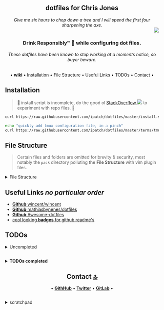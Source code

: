 <h2 align="center">dotfiles for Chris Jones</h2>

<div align="center">
<em>Give me six hours to chop down a tree and I will spend the first four sharpening the axe.</em>
</div>

<img align="right" src="https://raw.githubusercontent.com/wiki/ipatch/dotfiles/lib/abe.circle.png">

<br>

<h3 align="center">Drink Responsibly™ 🥃 while configuring dot files.</h3>

<h6 align="center"><em>These dotfiles have been known to stop working at a moments notice, so buyer beware.</em></h6>

<div align="center">

<a id="contents"></a>

• [**wiki**](https://github.com/ipatch/dotfiles/wiki) • [Installation](#installation) • [File Structure](#file-structure) • [Useful Links](#useful-links) • [TODOs](#todos) • [Contact](#contact) •

</div>

<!-- first day of spring, march 20, 2021 -->

## Installation

<a id="installation"></a>

<!-- github flavored markdown presently doesnot support `target="_blank"` -->

<blockquote>
👷 install script is incomplete, do the good ol <a href="https://i.imgur.com/QZj4hxp.jpg" target="_blank" "rel="noopener noreferrer">StackOverflow <img src="https://raw.githubusercontent.com/wiki/ipatch/dotfiles/lib/nearr.svg"></a> to experiment with repo files. 🚧
</blockquote>

```sh
curl https://raw.githubusercontent.com/ipatch/dotfiles/master/install.sh | /bin/sh

echo "quickly add tmux configuration file, in a pinch"
curl https://raw.githubusercontent.com/ipatch/dotfiles/master/terms/tmux/tmux.conf > ~/.tmux.conf
```


## File Structure

<a id="file-structure"></a>

> Certain files and folders are omitted for brevity & security, most notably the `pack` directory polluting the **File Structure** with vim plugin files.

<details>
<summary>File Structure</summary>
<pre>
.
├── .git-crypt/
│   ├── .gitattributes
│   └── keys/
│       └── default/
│           └── 0/
├── .gitattributes
├── .github/
│   ├── CONTRIBUTING.md
│   ├── ISSUE_TEMPLATE.md
│   └── PULL_REQUEST_TEMPLATE.md
├── .gitignore
├── .gitmodules
├── .wiki/
│   ├── .gitignore
│   ├── Home.md
│   ├── _Footer.md
│   ├── _Sidebar.md
│   ├── bind9-Notes.md
│   ├── creating-a-custom-motd-on-Debian-Jessie.md
│   ├── email-client-Notes.md
│   ├── email-server-setup-Notes.md
│   ├── emoji-side-quest.md
│   ├── fish-shell-Notes.md
│   ├── git-Notes.md
│   ├── git-it-got-it-good.md
│   ├── graphics-and-image-processing.md
│   ├── gui-text-editor-Notes.md
│   ├── homebrew-and-linuxbrew-formula-Notes.md
│   ├── lib/
│   │   ├── Neovim-2018-april-late.png
│   │   ├── Neovim-2018-april.png
│   │   ├── abe.circle.png
│   │   ├── abe.png
│   │   ├── abe.tmp.png
│   │   ├── abe.tmp.xcf
│   │   ├── custom-motd.png
│   │   ├── fish-tab-completions.png
│   │   ├── macos-opengl-support.png
│   │   ├── merica.gif
│   │   ├── restore-app-windows.png
│   │   ├── vim-2017.png
│   │   └── windows-10-boot-time.png
│   ├── linux-macos-administration-Notes.md
│   ├── linux-macos-troubleshooting-Notes.md
│   ├── macbookpro-late-2013-Notes.md
│   ├── radare-Notes.md
│   ├── raspberry-pi-Notes.md
│   ├── tags
│   ├── terminal-emulators.md
│   ├── tmux-Notes.md
│   ├── vim-neovim-Notes.md
│   ├── web-browser-Notes.md
│   ├── weechat-Notes.md
│   ├── windows-Notes.md
│   └── working-with-video.md
├── LICENSE
├── README.md
├── asdf/
│   ├── .default-gems
│   ├── .default-npm-packages
│   ├── .tool-versions.nathan.capin
│   ├── .tool-versions.nathan.root
│   ├── README.md
│   └── tool-versions.rogue.capin
├── config/
│   ├── README.md
│   ├── alacritty/
│   │   └── alacritty.yml
│   ├── asciinema/
│   │   ├── config
│   │   ├── install-id
│   │   └── install-id.shu
│   ├── atom/
│   │   └── packages.list
│   ├── base16-shell -> /opt/code/github/PUBLIC/base16-shell/
│   ├── bash/
│   │   ├── .gitkeep
│   │   ├── bash_completion/
│   │   │   └── alacritty-completions.bash
│   │   ├── bash_profile
│   │   ├── bashrc
│   │   └── functions/
│   │       ├── .fzf.bash
│   │       ├── .gitkeep
│   │       ├── README.md
│   │       ├── debug.bash*
│   │       ├── foobar.bash
│   │       └── print_256_colors.bash*
│   ├── bitbar/
│   │   ├── cpu-temperature.5s.sh*
│   │   ├── fan-speed.5s.sh*
│   │   └── spotify.10s.sh*
│   ├── brew/
│   │   ├── Debian/
│   │   │   └── stretch/
│   │   │       ├── .gitkeep
│   │   │       ├── Brewfile
│   │   │       ├── dir_colors -> /opt/Code/dotfiles/config/brew/macOS/10.13/gnu-coreutils/dir_colors
│   │   │       └── nathan.stretch.package-list.txt -> /opt/Code/dotfiles/jobs/Linux/Debian/etc/apt/nathan.stretch.package-list.txt
│   │   ├── grc/
│   │   │   └── grc.conf
│   │   └── macOS/
│   │       ├── 10.12 -> Sierra//
│   │       ├── 10.13 -> High\ Sierra//
│   │       ├── High\ Sierra/
│   │       │   ├── Brewfile
│   │       │   ├── Library -> /opt/Code/dotfiles/config/brew/macOS/Sierra/Library/
│   │       │   ├── config/
│   │       │   │   └── karabiner -> /opt/Code/dotfiles/config/karabiner/
│   │       │   ├── etc -> /opt/Code/dotfiles/config/brew/macOS/Sierra/etc/
│   │       │   └── gnu-coreutils/
│   │       │       └── dir_colors
│   │       └── Sierra/
│   │           ├── Brewfile
│   │           ├── Library/
│   │           │   ├── LaunchAgents/
│   │           │   │   └── com.chrisrjones.ssh-agent.plist
│   │           │   └── LaunchDaemons/
│   │           │       └── com.chrisrjones.sshd.plist
│   │           └── etc/
│   │               └── ssh/
│   │                   ├── ssh_config
│   │                   └── sshd_config
│   ├── code -> vscode/
│   ├── firefox/
│   │   └── chrome/
│   │       └── userChrome.css
│   ├── fish/
│   │   ├── abbreviations.fish
│   │   ├── aliases.fish
│   │   ├── completions/
│   │   │   ├── alacritty.fish
│   │   │   ├── asdf.fish
│   │   │   ├── docker.fish
│   │   │   └── rustup.fish
│   │   ├── conf.d/
│   │   │   ├── 001_load_paths.fish
│   │   │   ├── 002_load_ls_colors.fish
│   │   │   ├── 005_omf.fish
│   │   │   ├── 007_load_pyen.fish
│   │   │   └── 008_load_gpg-agent.fish
│   │   ├── config.fish
│   │   ├── config.fish.bkup
│   │   ├── fish_universal_variables
│   │   ├── frameworks/
│   │   │   └── omf/
│   │   │       ├── bundle
│   │   │       ├── channel
│   │   │       ├── theme
│   │   │       └── themes/
│   │   │           └── theme-neolambda/
│   │   │               ├── LICENSE
│   │   │               ├── README.md
│   │   │               ├── fish_prompt.fish
│   │   │               ├── fish_right_prompt.fish
│   │   │               └── lib/
│   │   │                   ├── fish-shell-lambda-theme.png
│   │   │                   ├── virtualenv-double-prompt.png
│   │   │                   └── virtualenv.png
│   │   ├── functions/
│   │   │   ├── bases.fish
│   │   │   ├── brew_find_pkg.fish
│   │   │   ├── color.fish
│   │   │   ├── dbus_launch.fish
│   │   │   ├── editfish.fish
│   │   │   ├── emoji.fish
│   │   │   ├── erl_cmd_his.fish
│   │   │   ├── fish_prompt.fish -> /Users/capin/.local/share/omf/themes/neolambda/fish_prompt.fish
│   │   │   ├── fish_term_wrap.fish
│   │   │   ├── fish_title.fish
│   │   │   ├── fish_user_key_bindings.fish
│   │   │   ├── foobar.fish
│   │   │   ├── fundle.fish
│   │   │   ├── fzf_key_bindings.fish -> /usr/local/opt/fzf/shell/key-bindings.fish
│   │   │   ├── git_submodule_add_commit.fish
│   │   │   ├── gittree.fish
│   │   │   ├── h.fish
│   │   │   ├── key-bindings.fish -> /usr/local/opt/fzf/shell/key-bindings.fish
│   │   │   ├── ln_asdf_man_pages.fish
│   │   │   ├── ln_dotfiles.fish
│   │   │   ├── mac_lsusers.fish
│   │   │   ├── mac_toggle_hidden_files.fish
│   │   │   ├── mac_useradd.fish
│   │   │   ├── manpdf.fish
│   │   │   ├── mk_asdf_bins.fish
│   │   │   ├── mkcd.fish
│   │   │   ├── path_add.fish
│   │   │   ├── path_pretty.fish
│   │   │   ├── path_remove.fish
│   │   │   ├── perl_print_emoji.fish
│   │   │   ├── print_cpu_code_name.fish
│   │   │   ├── print_fish.fish
│   │   │   ├── print_wan_ip.fish
│   │   │   ├── rtail.fish
│   │   │   ├── rvm.fish
│   │   │   ├── rvm_toggle.fish
│   │   │   ├── shell_color_palette.fish
│   │   │   ├── test_256_color.fish
│   │   │   ├── test_italic.fish
│   │   │   ├── test_true_color.fish
│   │   │   ├── toggle_anaconda_pythons.fish
│   │   │   ├── toggle_asdf_shims_and_bins.fish
│   │   │   ├── toggle_homebrew_python_path.fish
│   │   │   ├── toggle_homebrew_ruby.fish
│   │   │   └── vman.fish
│   │   ├── fundle/
│   │   │   └── edc/
│   │   │       └── bass/
│   │   │           ├── .travis.yml
│   │   │           ├── LICENSE
│   │   │           ├── Makefile
│   │   │           ├── README.md
│   │   │           ├── functions/
│   │   │           │   ├── __bass.py
│   │   │           │   └── bass.fish
│   │   │           └── test/
│   │   │               ├── fixtures/
│   │   │               │   └── dollar_output.sh*
│   │   │               ├── test_bass.fish
│   │   │               └── test_dollar_on_output.fish
│   │   └── interactive.fish
│   ├── git/
│   │   ├── git-templates/
│   │   │   └── hooks/
│   │   │       ├── legacy.pre-commit*
│   │   │       ├── post-checkout*
│   │   │       ├── pre-commit*
│   │   │       └── pre-commit.d/
│   │   │           └── 01-crypto.sh*
│   │   ├── gitattributes
│   │   ├── gitconfig
│   │   └── gitexcludes
│   ├── htop/
│   │   └── htoprc
│   ├── inputrc
│   ├── irc-clients/
│   │   └── weechat/
│   │       ├── alias.conf
│   │       ├── aspell.conf
│   │       ├── buffers.conf
│   │       ├── buflist.conf
│   │       ├── charset.conf
│   │       ├── colorize_nicks.conf
│   │       ├── exec.conf
│   │       ├── fifo.conf
│   │       ├── fset.conf
│   │       ├── irc.conf.shu
│   │       ├── iset.conf
│   │       ├── logger.conf
│   │       ├── logs/
│   │       │   └── .gitkeep
│   │       ├── lua/
│   │       │   └── autoload/
│   │       ├── perl/
│   │       │   ├── autoload/
│   │       │   │   ├── iset.pl -> ../iset.pl
│   │       │   │   ├── multiline.pl -> ../multiline.pl
│   │       │   │   └── nickregain.pl -> ../nickregain.pl
│   │       │   ├── iset.pl
│   │       │   ├── multiline.pl
│   │       │   └── nickregain.pl
│   │       ├── perl.conf
│   │       ├── plugins.conf
│   │       ├── python/
│   │       │   ├── autojoin.py
│   │       │   ├── autoload/
│   │       │   │   ├── autojoin.py -> ../autojoin.py
│   │       │   │   ├── colorize_nicks.py -> ../colorize_nicks.py
│   │       │   │   ├── histsearch.py -> ../histsearch.py
│   │       │   │   └── pyrnotify.py -> ../pyrnotify.py
│   │       │   ├── colorize_nicks.py
│   │       │   ├── histsearch.py
│   │       │   └── pyrnotify.py
│   │       ├── python.conf
│   │       ├── relay.conf
│   │       ├── ruby/
│   │       │   └── autoload/
│   │       ├── ruby.conf
│   │       ├── script/
│   │       │   └── plugins.xml.gz
│   │       ├── script.conf
│   │       ├── sec.conf.shu
│   │       ├── tcl/
│   │       │   └── autoload/
│   │       ├── trigger.conf
│   │       ├── weechat.conf.shu
│   │       ├── weechat.log
│   │       ├── weechat.png
│   │       ├── xfer/
│   │       │   └── .gitkeep
│   │       └── xfer.conf
│   ├── karabiner/
│   │   ├── assets/
│   │   │   └── complex_modifications/
│   │   │       ├── .gitkeep
│   │   │       └── 1531852685.json
│   │   └── karabiner.json
│   ├── minicom/
│   │   ├── minirc.bp-apex2g
│   │   ├── minirc.dfl
│   │   ├── minirc.minicom-bp-ap-express-2G
│   │   └── minirc.minicom-bp-ap2g
│   ├── mpv/
│   │   ├── input.conf
│   │   ├── mpv.conf
│   │   ├── mpv_history.log
│   │   ├── scripts/
│   │   │   └── history.lua
│   │   └── watch_later/
│   │       ├── .gitkeep
│   │       ├── 16BDAD0EF35D15879302723703612C96
│   │       ├── 183D4B3B19174B54291AECC845FC12C4
│   │       └── 6267CB20C03F5A5634589F80ED8FD6E5
│   ├── mutt/
│   │   └── muttrc
│   ├── nvim/
│   │   ├── autoload/
│   │   │   └── .gitkeep
│   │   └── init.vim
│   ├── pt/
│   │   └── config.toml
│   ├── vscode/
│   │   ├── keybindings.json
│   │   └── settings.json
│   └── zsh/
│       ├── functions/
│       │   └── .fzf.zsh
│       ├── zlogin
│       ├── zshenv
│       └── zshrc
├── editors/
│   ├── atom -> /opt/Code/dotfiles/config/atom/
│   ├── code -> /opt/Code/dotfiles/config/code/
│   ├── ctags
│   ├── nvim -> /opt/Code/dotfiles/config/nvim/
│   └── vim/
│       ├── README.md
│       ├── editorconfig
│       ├── init.vim -> /opt/Code/dotfiles/config/nvim/init.vim
│       ├── vim/
│       │   ├── .base16
│       │   ├── .base16.previous
│       │   ├── after/
│       │   │   ├── .gitkeep
│       │   │   ├── ftplugin/
│       │   │   │   ├── bash/
│       │   │   │   │   └── bash.vim
│       │   │   │   ├── fish/
│       │   │   │   │   └── fish.vim
│       │   │   │   ├── html.vim
│       │   │   │   ├── javascript/
│       │   │   │   │   ├── folding.vim
│       │   │   │   │   └── javascript.vim
│       │   │   │   ├── markdown/
│       │   │   │   │   ├── folding.vim
│       │   │   │   │   └── markdown.vim
│       │   │   │   ├── python.vim
│       │   │   │   └── vim/
│       │   │   │       ├── folding.vim
│       │   │   │       └── vim.vim
│       │   │   └── plugin/
│       │   │       ├── plugin_ale.vim
│       │   │       ├── plugin_deoplete.vim
│       │   │       ├── plugin_fzf.vim
│       │   │       ├── plugin_identLine.vim
│       │   │       ├── plugin_indent_line.vim
│       │   │       ├── plugin_language_client.vim
│       │   │       ├── plugin_lightline.vim
│       │   │       └── plugin_vim_commentary.vim
│       │   ├── autoload/
│       │   │   └── wincent/
│       │   │       ├── autocmds.vim
│       │   │       ├── mappings/
│       │   │       │   └── visual.vim
│       │   │       └── settings.vim
│       │   ├── colors/
│       │   │   └── .gitkeep
│       │   ├── plugin/
│       │   │   ├── autocmds.vim
│       │   │   ├── mappings.vim
│       │   │   ├── sessions.vim
│       │   │   └── settings.vim
│       │   └── spell/
│       │       ├── en.utf-8.add
│       │       ├── en.utf-8.add.spl
│       │       ├── en.utf-8.spl
│       │       └── en.utf-8.sug
│       ├── vimrc
│       └── vimrc.pre-feb-26-2018
├── install/
│   ├── install-alpha.sh*
│   ├── install-alpha02.sh*
│   └── prompt.sh*
├── install.sh*
├── jobs/
│   ├── Linux/
│   │   ├── Debian/
│   │   │   ├── _load_selinux_policy
│   │   │   └── etc/
│   │   │       ├── apt/
│   │   │       │   ├── Brewfile -> /opt/Code/dotfiles/config/brew/Debian/stretch/Brewfile
│   │   │       │   ├── nathan.stretch.package-list.txt
│   │   │       │   └── sources.list.d/
│   │   │       │       ├── .gitkeep
│   │   │       │       └── debian-stretch-backports.list
│   │   │       ├── bash.bashrc
│   │   │       ├── profile
│   │   │       └── systemd/
│   │   │           ├── journald.conf
│   │   │           └── system/
│   │   │               ├── bitlbee.service
│   │   │               ├── postgresql.service
│   │   │               ├── xclip.socket
│   │   │               └── xclip@.service
│   │   ├── Raspbian/
│   │   │   └── lib/
│   │   │       └── systemd/
│   │   │           └── system/
│   │   │               └── transmission-daemon.service
│   │   ├── pg_backup.config
│   │   ├── pg_backup.sh*
│   │   ├── pg_backup_borked.sh*
│   │   └── pg_backup_rotated.sh*
│   ├── bin/
│   │   ├── airport -> /System/Library/PrivateFrameworks/Apple80211.framework/Versions/A/Resources/airport*
│   │   ├── battery -> /opt/Code/dotfiles/terms/tmux/bin/battery*
│   │   ├── brew-update-Brewfile.sh*
│   │   ├── brew-updatedb.sh*
│   │   ├── color-spaces.pl*
│   │   ├── colors-fish*
│   │   ├── colors-lencioni*
│   │   ├── colors-lencioni.orig*
│   │   ├── colors-wincent*
│   │   ├── colors-wincent.orig*
│   │   ├── colors-zsh*
│   │   ├── colortest -> /opt/Code/dotfiles/config/base16-shell/colortest*
│   │   ├── dd_ibs_test.sh*
│   │   ├── dd_obs_test.sh*
│   │   ├── defunct/
│   │   │   └── tmux_session.sh*
│   │   ├── docker-uninstall-on-macos.sh*
│   │   ├── dots.sh -> /opt/Code/dotfiles/terms/tmux/bin/dots.sh*
│   │   ├── dpkg-gettext.pl
│   │   ├── dpkg-scanpackages-cydia*
│   │   ├── git-gc-all-ferocious.sh*
│   │   ├── git-grab-all-the-branches.sh*
│   │   ├── git-large-files.sh*
│   │   ├── git_find_big.sh*
│   │   ├── jtool -> /opt/code/ios-dev/tools/jtool/jtool*
│   │   ├── launchd-setup-env-vars.sh
│   │   ├── macos-bp-ln.sh*
│   │   ├── macos-ls-usb.sh*
│   │   ├── macos-notif-center-test.sh*
│   │   ├── objconv*
│   │   ├── openvpn/
│   │   │   └── test-routes.sh*
│   │   ├── print_ls_colors*
│   │   ├── rm_ds_store_files.sh*
│   │   └── sysbenc-cpu-temp.sh*
│   ├── macOS/
│   │   ├── System/
│   │   │   └── Library/
│   │   │       └── LaunchDaemons/
│   │   │           └── com.apple.nfsd.plist
│   │   ├── Users/
│   │   │   └── mr-fancy/
│   │   │       └── Library/
│   │   │           ├── LaunchAgents/
│   │   │           │   ├── com.chrisrjones.brew-update-Brewfile.plist
│   │   │           │   ├── com.chrisrjones.brew-updatedb.plist
│   │   │           │   ├── com.chrisrjones.ln_bus_pirate.plist
│   │   │           │   ├── com.chrisrjones.rm_ds_store_files.plist
│   │   │           │   └── com.chrisrjones.test.launchd-notif-center.plist
│   │   │           └── Preferences/
│   │   │               └── .gitkeep
│   │   ├── etc -> /opt/Code/dotfiles/jobs/macOS/private/
│   │   ├── private/
│   │   │   └── etc/
│   │   │       ├── autofs.conf
│   │   │       ├── paths.default
│   │   │       └── profile
│   │   └── usr/
│   │       └── local/
│   │           ├── xpc_set_event_stream_handler.m
│   │           └── xpc_set_event_stream_handler.o
│   └── scripts/
│       └── .gitkeep
├── lang/
│   ├── cpp/
│   │   └── README.md
│   ├── elixir/
│   │   ├── README.md
│   │   └── iex.exs
│   ├── java/
│   │   └── README.md
│   ├── javascript/
│   │   ├── README.md
│   │   ├── eslintrc
│   │   ├── npm-global-packages.txt
│   │   ├── npm-install.sh*
│   │   ├── npmrc
│   │   └── yarnrc.rogue.capin
│   ├── js -> /opt/Code/dotfiles/lang/javascript/
│   ├── lua/
│   │   └── README.md
│   ├── python/
│   │   ├── README.md
│   │   ├── pyenv/
│   │   │   └── .gitkeep
│   │   └── pystartup
│   ├── ruby/
│   │   ├── README.md
│   │   ├── gemrc
│   │   └── irbrc
│   └── rust/
│       └── README.md
├── re/
│   ├── gdb/
│   │   └── .gdbinit
│   ├── lldb/
│   │   └── lldbinit
│   └── radare/
│       └── radare2rc
├── shells/
│   ├── bash -> /opt/Code/dotfiles/config/bash/
│   ├── fish -> /opt/Code/dotfiles/config/fish/
│   └── zsh -> /opt/Code/dotfiles/config/zsh/
├── tags
└── terms/
    ├── Terminal-app/
    │   └── macOS-10.13.terminal
    ├── alacritty/
    │   └── alacritty.yml
    ├── hyper/
    │   └── hyper.js
    ├── iterm2/
    │   └── com.googlecode.iterm2.plist
    └── tmux/
        ├── bin/
        │   ├── battery*
        │   └── dots.sh*
        ├── tmux/
        │   ├── plugins/
        │   │   ├── .gitkeep
        │   │   ├── tmux-resurrect/
        │   │   │   ├── .gitattributes
        │   │   │   ├── .gitignore
        │   │   │   ├── .gitmodules
        │   │   │   ├── .travis.yml
        │   │   │   ├── CHANGELOG.md
        │   │   │   ├── CONTRIBUTING.md
        │   │   │   ├── LICENSE.md
        │   │   │   ├── README.md
        │   │   │   ├── docs/
        │   │   │   │   ├── custom_key_bindings.md
        │   │   │   │   ├── migrating_from_tmuxinator.md
        │   │   │   │   ├── restoring_pane_contents.md
        │   │   │   │   ├── restoring_programs.md
        │   │   │   │   ├── restoring_shell_history.md
        │   │   │   │   ├── restoring_vim_and_neovim_sessions.md
        │   │   │   │   └── save_dir.md
        │   │   │   ├── lib/
        │   │   │   │   └── tmux-test/
        │   │   │   │       ├── .gitignore
        │   │   │   │       ├── .travis.yml
        │   │   │   │       ├── CHANGELOG.md
        │   │   │   │       ├── LICENSE.md
        │   │   │   │       ├── README.md
        │   │   │   │       ├── Vagrantfile
        │   │   │   │       ├── run_framework_tests*
        │   │   │   │       ├── run_tests*
        │   │   │   │       ├── setup*
        │   │   │   │       ├── tests/
        │   │   │   │       │   ├── helpers/
        │   │   │   │       │   │   └── helpers.sh
        │   │   │   │       │   ├── run_tests_in_isolation*
        │   │   │   │       │   ├── test_basic_script_execution.sh*
        │   │   │   │       │   ├── test_default_session_name.sh*
        │   │   │   │       │   └── test_tmux_scripting.sh*
        │   │   │   │       ├── vagrant_centos_provisioning.sh
        │   │   │   │       └── vagrant_ubuntu_provisioning.sh
        │   │   │   ├── resurrect.tmux*
        │   │   │   ├── run_tests -> lib/tmux-test/run_tests*
        │   │   │   ├── save_command_strategies/
        │   │   │   │   ├── gdb.sh*
        │   │   │   │   ├── pgrep.sh*
        │   │   │   │   └── ps.sh*
        │   │   │   ├── scripts/
        │   │   │   │   ├── check_tmux_version.sh*
        │   │   │   │   ├── helpers.sh
        │   │   │   │   ├── process_restore_helpers.sh
        │   │   │   │   ├── restore.exp*
        │   │   │   │   ├── restore.sh*
        │   │   │   │   ├── save.sh*
        │   │   │   │   ├── spinner_helpers.sh
        │   │   │   │   ├── tmux_spinner.sh*
        │   │   │   │   └── variables.sh
        │   │   │   ├── strategies/
        │   │   │   │   ├── irb_default_strategy.sh*
        │   │   │   │   ├── nvim_session.sh*
        │   │   │   │   └── vim_session.sh*
        │   │   │   ├── tests/
        │   │   │   │   ├── fixtures/
        │   │   │   │   │   ├── restore_file.txt
        │   │   │   │   │   └── save_file.txt
        │   │   │   │   ├── helpers/
        │   │   │   │   │   ├── create_and_save_tmux_test_environment.exp*
        │   │   │   │   │   ├── expect_helpers.exp
        │   │   │   │   │   ├── helpers.sh -> ../../lib/tmux-test/tests/helpers/helpers.sh
        │   │   │   │   │   ├── restore_and_save_tmux_test_environment.exp*
        │   │   │   │   │   └── resurrect_helpers.sh
        │   │   │   │   ├── run_tests_in_isolation -> ../lib/tmux-test/tests/run_tests_in_isolation*
        │   │   │   │   ├── test_resurrect_restore.sh*
        │   │   │   │   └── test_resurrect_save.sh*
        │   │   │   └── video/
        │   │   │       ├── issue_vid.png
        │   │   │       ├── screencast_img.png
        │   │   │       └── script.md
        │   │   └── tpm/
        │   │       ├── .gitattributes
        │   │       ├── .gitignore
        │   │       ├── .gitmodules
        │   │       ├── .travis.yml
        │   │       ├── CHANGELOG.md
        │   │       ├── HOW_TO_PLUGIN.md
        │   │       ├── LICENSE.md
        │   │       ├── README.md
        │   │       ├── bin/
        │   │       │   ├── clean_plugins*
        │   │       │   ├── install_plugins*
        │   │       │   └── update_plugins*
        │   │       ├── bindings/
        │   │       │   ├── clean_plugins*
        │   │       │   ├── install_plugins*
        │   │       │   └── update_plugins*
        │   │       ├── docs/
        │   │       │   ├── automatic_tpm_installation.md
        │   │       │   ├── changing_plugins_install_dir.md
        │   │       │   ├── how_to_create_plugin.md
        │   │       │   ├── managing_plugins_via_cmd_line.md
        │   │       │   └── tpm_not_working.md
        │   │       ├── lib/
        │   │       │   └── tmux-test/
        │   │       ├── scripts/
        │   │       │   ├── check_tmux_version.sh*
        │   │       │   ├── clean_plugins.sh*
        │   │       │   ├── helpers/
        │   │       │   │   ├── plugin_functions.sh
        │   │       │   │   ├── shell_echo_functions.sh
        │   │       │   │   ├── tmux_echo_functions.sh
        │   │       │   │   ├── tmux_utils.sh
        │   │       │   │   └── utility.sh
        │   │       │   ├── install_plugins.sh*
        │   │       │   ├── source_plugins.sh*
        │   │       │   ├── update_plugin.sh*
        │   │       │   ├── update_plugin_prompt_handler.sh*
        │   │       │   └── variables.sh
        │   │       ├── tests/
        │   │       │   ├── expect_failed_plugin_download*
        │   │       │   ├── expect_successful_clean_plugins*
        │   │       │   ├── expect_successful_multiple_plugins_download*
        │   │       │   ├── expect_successful_plugin_download*
        │   │       │   ├── expect_successful_update_of_a_single_plugin*
        │   │       │   ├── expect_successful_update_of_all_plugins*
        │   │       │   ├── helpers/
        │   │       │   │   └── tpm.sh
        │   │       │   ├── test_plugin_clean.sh*
        │   │       │   ├── test_plugin_installation.sh*
        │   │       │   ├── test_plugin_installation_legacy.sh*
        │   │       │   ├── test_plugin_sourcing.sh*
        │   │       │   └── test_plugin_update.sh*
        │   │       └── tpm*
        │   ├── resurrect/
        │   │   ├── .gitkeep
        │   │   └── last -> tmux_resurrect_2018-09-19T13:56:22.txt
        │   └── tmux.macos.conf
        ├── tmux-256color.terminfo
        ├── tmux.conf
        └── xterm-256color-italic.terminfo

191 directories, 488 files

</pre>
</details>


## Useful Links ___no particular order___

<a id="useful-links"></a>

- [**Github** wincent/wincent](https://github.com/wincent/wincent)
- [**Github** mathiasbynenes/dotfiles](https://github.com/mathiasbynens/dotfiles)
- [**Github** Awesome-dotfiles](https://github.com/webpro/awesome-dotfiles)
- [cool looking **badges** for github readme's](https://github.com/ryanoasis/nerd-fonts)

<!-- <h3>TODOs</h3> -->

##  <a id="todos"></a> TODOs

<details>

<summary>Uncompleted</summary>

- [ ] [mpv] #mpv, add global shortcuts for pausing and muting mpv regardless of the front most application, use karabiner elements for macos
    - use <kbd>fn+option+f8</kbd> for pause and <kbd>fn+option+f10</kbd> for mute
- [ ] [tmux] nesting tmux sessions, finish exploring (if possilbe) get a working tmux setup that allows nesting sessions.
    - https://github.com/aleclearmind/nested-tmux
    - https://forum.upcase.com/t/managing-local-and-remote-nested-tmux-sessions/7601
- [ ] [vnc viewer] using _vnc viewer.app_ on macos sucks when using an external mouse to scroll through the terminal history.
    - is ther some setting where the sensitivity can be set, so scroll begins with one click of the mouse wheel.
- [ ] [vim] [nvim] when toggling the tagbar <kbd>leader+\\</kbd> move the cursor/focus to the tagbar buffer automatically.
- [ ] [tmux] [fish] possible to restore scroll back history after closing tmux server and terminal _alacritty_
- [ ] [neovim], 0.5.0, updating neovim to latest release
    - breaks my custom cursor color
    - ~~my <kbd>esc</kbd> binding when fzf terminal window is open does not work, boo 👻~~ appears to be working as intended now 🤔
- [ ] [arch], device a more elegant way to fix the `can't read temp` in the i3 status bar after reboots
- [ ] [arch], set lshift+rshift to toggle caps-lock on/off
- [ ] [arch], set timeout for git credential cache so i don't have to keep inputting github username/password
- [ ] [fish], possible to detach current pane in a tmux window from shell history, or write commands run from certain directory to specific history file to keep commands ran in a specific directory quickly accessible, ie. useful when working with a node or ruby based project.
- [ ] [vim] [nvim], set default filetype for JSON files to `jsonc`
- [ ] [tmux] use vivaldi keybinding for switching between windows as opposed to using shift+arrow keys
- [ ] [alacritty] [fish] [tmux] [karabiner] [hammerspoon] _double tap esc_, ie. esc², to run the keyboard shortcut of clearing the scree, ie. prefix (tmux), then control+l
- [ ] [vim] [nvim] [coc] [eslint] gutter warn glyph appeares to be `>>` in the color red, would much prefer to keep warning color consistent with the color of the warning text, and same with error text, keep that the color red.
- [ ] [macos] [afloat] [ke] [hammerspoon] double tap right shift, toggle keep window atop
- [ ] [fish] followup on my reddit question about suggestions / completions when writing fish scripts
- [ ] [vim] device func / stript to decrypt / encrypt GPG files
- [ ] [phys] reapply liquid metal to local cpu and gpu, run geekbench test before after, and exp with copper shims for gpu + cpu
- [ ] [macos] [homebrew] howto search for homebrew taps
- [ ] [neovim] review the below highlight settings, obviously time permitting of course
  - Folded
  - GitGutterAdd
  - GitGutterChange
  - GitGutterDelete
  - LineNr
  - Number
- [ ] [fish] add a keyboard shortcut to toggle the right prompt **on** / **off**
- [ ] [fish, dots] # TODO: migrate all `mac, mac-` related abbrs, alias, shell scripts to use `apl` prefix
- [ ] [vim, tmux, or macos] some form of icon / notification of **caps lock** being enabled
- [ ] [tmux] add space at the end of window names to prevent moving of text in status bar
- [ ] [fish] detach fish shell instance from command history
  - **Q** can tmux separate all panes within a window from the global command history _fish shell_
- [ ] [nvim] **references** text when working with JS files, toggle with _leader+h_ as other hidden chars are toggled
- [ ] [vim] jump to open curly brace then jump back to close curly brace
- [ ] [vim, json] adjust default conceal settings for json files
- [ ] [vim, javascript] **Q** how to make certain javascript lang _keywords_ appear in italics using color / font scheme
    - **className, const, return, this.state, onClick, import**
- [ ] [vim, markdown] have basic code folding for certain HTML tags when editing markdown documents
- [ ] [macos] what is the procedure macos uses to mount a file system when a usb drive is plugged into a macos system
- [ ] [tmux] instead <kbd>prefix</kbd> then <kbd>control+l</kbd> to clear the screen, try using <kbd>control+l followed by l</kbd>, no good, try using <kbd>super + l</kbd>
- [ ] [macos] look into creating a _lazy mouse hover_ function, if the mouse is hovering a application specific window for a certain period of time (threshold) bring that application to focus, ie. a pseudo auto hover.
- [ ] [tmux] put short synopsis of current weather in tmux status bar, _right side_
- [ ] **vivaldi** / **voilentmonkey**
  - youtube script, to switch view mode on viewer window hover with mouse or mash a key to bring focus to viewer window so playback shortcuts become active.
- [ ] [vim] navigating documents with line wraps makes jumping through buffer by line number inaccurate, wrapped lines are displayed as one line, but the jump cmd treats them as multiple
- [ ] [tmux] **getting closer** it'd be nice to have a quick double tap of either <kbd>shift</kbd>key then<kbd>shift</kbd> to toggle between remote and local tmux sessions 
  - [learn more][lm1]
  - [and more][lm2] 

  [lm1]: <https://gist.github.com/samoshkin/05e65f7f1c9b55d3fc7690b59d678734>
  [lm2]: <https://www.freecodecamp.org/news/tmux-in-practice-local-and-nested-remote-tmux-sessions-4f7ba5db8795/>

- [ ] [karabiner], toggle function keys on a macbook with double tap of <kbd>fn</kbd>
- [ ] [python] [fish] [virtualenv] setup keybinding <kbd>control</kbd>+<kbd>d</kbd> to exit virtualenv but not exit terminal / shell session, ie. make control+d local to the virtualenv
- [ ] [python] [fish] [neolambda] update prompt to remove ~λ~ and put name of virtualenv instead
- [ ] see if there is a fish function of _omf_ or _fisher_ plugin that supports sharing command history between bash and fish
- [ ] make abe graphic more personal.
- [ ] spend an hour or two working on install script for aiding the process of setting up my dotfiles on fresh box 📦.

</details> <!-- end of uncompleted todo items -->

<!-- <h3>TODOs completed</h3> -->

##

<details>
<summary><strong>TODOs completed</strong></summary>

- [x] ~~[vim] [neovim] [vnc] how to paste from local to remote host when using _vnc viewer.app_ on macos~~
    - okay, my vim chops are rusty, when using terminal vim/neovim make sure `mouse=` and view the registers with `:reg` and locate the text that you'd like to paste, ie. `"*p"` is a common register that holds copied text
- [x] ~~[keyboard] [keytron] remap <kbd>control_l</kbd> <kbd>fn1</kbd> because i already have mapped <kbd>caps lock</kbd> to <kbd>control_l</kbd> no need to two left controls. [insert emoji of person wearing eyepatch, ...ohhh wait there isn't one]~~
- [x] ~~[hardware] [keytron] [k6], remamp <kbd>esc</kbd> to <kbd>`</kbd> as my caps lock key is already mapped to esc on tap~~
- [x] ~~[fish] exp with using colors for `brew.fish` function to distinguish misspelling of word~~
- [x] ~~[vim] [neovim] keep the `lcd` / `pwd` to the directory nvim was launched from **especially** if nvim was launched with no args~~
    - disabled `autochdir`, check with `:verbose set autochdir?`
- [x] [macos, wm, spectacle] ~~<kbd>cmd,option,+</kbd> have to mash <kbd>+</kbd> multiple times to increase window size, would like _hold the key down to increase size_, looking at your karabiner-elements / hammerspoon~~ [out of my control][lm3]

[lm3]: <https://github.com/rxhanson/Rectangle/discussions/346>

- [ ] [vim] #vim, using my <kbd>cmd</kbd>+</kbd>v</kbd> in vim/neovim always adds an extra line 👿
- [ ] [tmux] [ke] left double tap shift, toggle max/min pane within window [shit broke with tmux update at some point]
- [x] ~~[vim] change commenting for `.gitignore` files from `/* wrong */` to `# right`~~
- [x] ~~[vim] update colorscheme to see if it solves the neovim gutter white colored pipes for code folds.~~ [**neovim folding doc**](https://neovim.io/doc/user/usr_28.html)
    - **did not** update the gutter symbol colors related to code folds. booo
- [x] ~~[vim] keybinding: use `ctrl+w, z` to maximize / minimize split~~
- [x] ~~[vim] remamp split command key bindings to use similar keys as tmux pane splitting, ie. <kbd>|</kbd> and <kbd>-</kbd>~~
- [x] ~~pack up `spring-dev` branch into a release and begin `summer-dev` branch~~
- [x] ~~[vim] figure out why _colorscheme_ or _syntax_ file is causing red block backgrounds~~
- [x] [tmux] ~~search and see if it supports key chord style shortcuts, tired of using <kbd>shift</kbd>+<kbd>arrow keys</kbd> to navigate between windows, prefer <kbd>ctrl</kbd>+<kbd>l</kbd> then <kbd>l</kbd>~~
- [x] ~~[fish] come up with sane way to check for misspelling of `brew cask outdated --greddy`~~
- [x] ~~Vim Sesssions, Folds, and Conceals will be the death of me~~ 💀

</details>


<div align="center">

## Contact [🔝](#contents)

<a id="contact"></a>

• [**GithHub**](https://github.com/ipatch) • [**Twitter**](https://twitter.com/truckmonth) • [**GitLab**](https://gitlab.com/truckmonth) •

</div>

## 

<details>

<summary>scratchpad</summary>

<!-- In 2021, the first day of fall/autumn is on Wednesday, September 22.  -->

</details>

